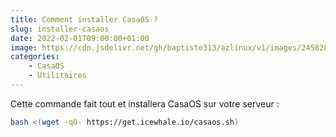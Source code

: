 ```yaml
---
title: Comment installer CasaOS ?
slug: installer-casaos
date: 2022-02-01T09:00:00+01:00
image: https://cdn.jsdelivr.net/gh/baptiste313/azlinux/v1/images/2458283/raw.webp
categories:
    - CasaOS
    - Utilitaires
--- 
```


Cette commande fait tout et installera CasaOS sur votre serveur :

```bash
bash <(wget -qO- https://get.icewhale.io/casaos.sh)
```